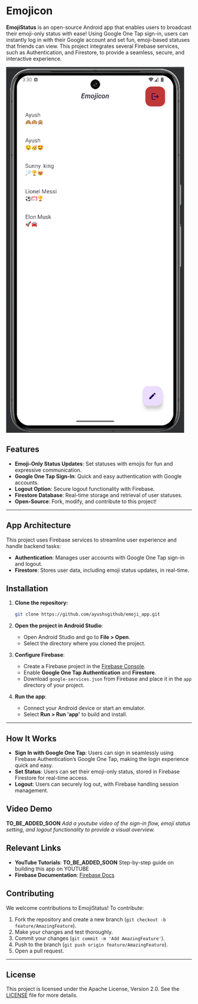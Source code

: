 # Emojicon



**EmojiStatus** is an open-source Android app that enables users to broadcast their emoji-only status with ease! Using Google One Tap sign-in, users can instantly log in with their Google account and set fun, emoji-based statuses that friends can view. This project integrates several Firebase services, such as Authentication, and Firestore, to provide a seamless, secure, and interactive experience.

![screenshot](https://github.com/ayushsgithub/emoji_app/blob/main/app/images/Screenshot%202024-11-08%20153102.png?raw=true)

## Features

- **Emoji-Only Status Updates**: Set statuses with emojis for fun and expressive communication.
- **Google One Tap Sign-In**: Quick and easy authentication with Google accounts.
- **Logout Option**: Secure logout functionality with Firebase.
- **Firestore Database**: Real-time storage and retrieval of user statuses.
- **Open-Source**: Fork, modify, and contribute to this project!

---

## App Architecture

This project uses Firebase services to streamline user experience and handle backend tasks:

- **Authentication**: Manages user accounts with Google One Tap sign-in and logout.
- **Firestore**: Stores user data, including emoji status updates, in real-time.

## Installation

1. **Clone the repository:**

   ```bash
   git clone https://github.com/ayushsgithub/emoji_app.git
   ```

2. **Open the project in Android Studio**:

   - Open Android Studio and go to **File > Open**.
   - Select the directory where you cloned the project.

3. **Configure Firebase**:
   - Create a Firebase project in the [Firebase Console](https://console.firebase.google.com/).
   - Enable **Google One Tap Authentication** and **Firestore**.
   - Download `google-services.json` from Firebase and place it in the `app` directory of your project.

4. **Run the app**:
   - Connect your Android device or start an emulator.
   - Select **Run > Run 'app'** to build and install.

---

## How It Works

- **Sign In with Google One Tap**: Users can sign in seamlessly using Firebase Authentication’s Google One Tap, making the login experience quick and easy.
- **Set Status**: Users can set their emoji-only status, stored in Firebase Firestore for real-time access.
- **Logout**: Users can securely log out, with Firebase handling session management.

## Video Demo

**TO_BE_ADDED_SOON** _Add a youtube video of the sign-in flow, emoji status setting, and logout functionality to provide a visual overview._

## Relevant Links

- **YouTube Tutorials**: **TO_BE_ADDED_SOON** Step-by-step guide on building this app on YOUTUBE
- **Firebase Documentation**: [Firebase Docs](https://firebase.google.com/docs)

## Contributing

We welcome contributions to EmojiStatus! To contribute:

1. Fork the repository and create a new branch (`git checkout -b feature/AmazingFeature`).
2. Make your changes and test thoroughly.
3. Commit your changes (`git commit -m 'Add AmazingFeature'`).
4. Push to the branch (`git push origin feature/AmazingFeature`).
5. Open a pull request.

---

## License

This project is licensed under the Apache License, Version 2.0. See the [LICENSE](http://www.apache.org/licenses/LICENSE-2.0) file for more details.